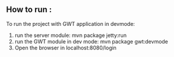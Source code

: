 
## How to run :

To run the project with GWT application in devmode:
<ol>
<li> run the server module: mvn package jetty:run</li>
<li> run the GWT module in dev mode: mvn package gwt:devmode</li>
<li> Open the browser in localhost:8080/login</li>
<ol>

